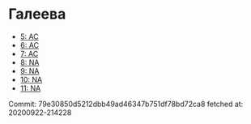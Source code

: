 # Галеева
- [5: AC](5.md)
- [6: AC](6.md)
- [7: AC](7.md)
- [8: NA](8.md)
- [9: NA](9.md)
- [10: NA](10.md)
- [11: NA](11.md)

Commit: 79e30850d5212dbb49ad46347b751df78bd72ca8
 fetched at: 20200922-214228
